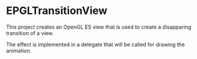 # EPGLTransitionView 

This project creates an OpenGL ES view that is used to create a disapparing 
transition of a view.

The effect is implemented in a delegate that will be called for drawing
the animation.
